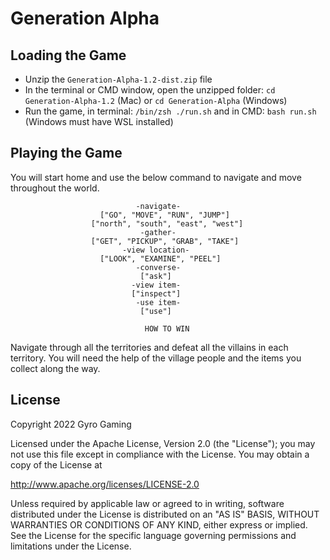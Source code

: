 # Generation Alpha

## Loading the Game

* Unzip the `Generation-Alpha-1.2-dist.zip` file
* In the terminal or CMD window, open the unzipped folder: `cd Generation-Alpha-1.2` (Mac) or `cd Generation-Alpha` (Windows)
* Run the game, in terminal: `/bin/zsh ./run.sh` and in CMD: `bash run.sh` (Windows must have WSL installed)

## Playing the Game

You will start home and use the below command to navigate and move throughout the world.

                                -navigate-
                        ["GO", "MOVE", "RUN", "JUMP"]
                      ["north", "south", "east", "west"]
                                 -gather-
                      ["GET", "PICKUP", "GRAB", "TAKE"]
                             -view location-
                        ["LOOK", "EXAMINE", "PEEL"]
                                -converse-
                                 ["ask"]
                               -view item-
                               ["inspect"]
                                -use item-
                                 ["use"]

                                  HOW TO WIN
Navigate through all the territories and defeat all the villains in each territory. You will need the help of the
village people and the items you collect along the way.

## License

Copyright 2022 Gyro Gaming

Licensed under the Apache License, Version 2.0 (the "License"); you may not use this file except in compliance with the License. You may obtain a copy of the License at

http://www.apache.org/licenses/LICENSE-2.0

Unless required by applicable law or agreed to in writing, software distributed under the License is distributed on an "AS IS" BASIS, WITHOUT WARRANTIES OR CONDITIONS OF ANY KIND, either express or implied. See the License for the specific language governing permissions and limitations under the License.
